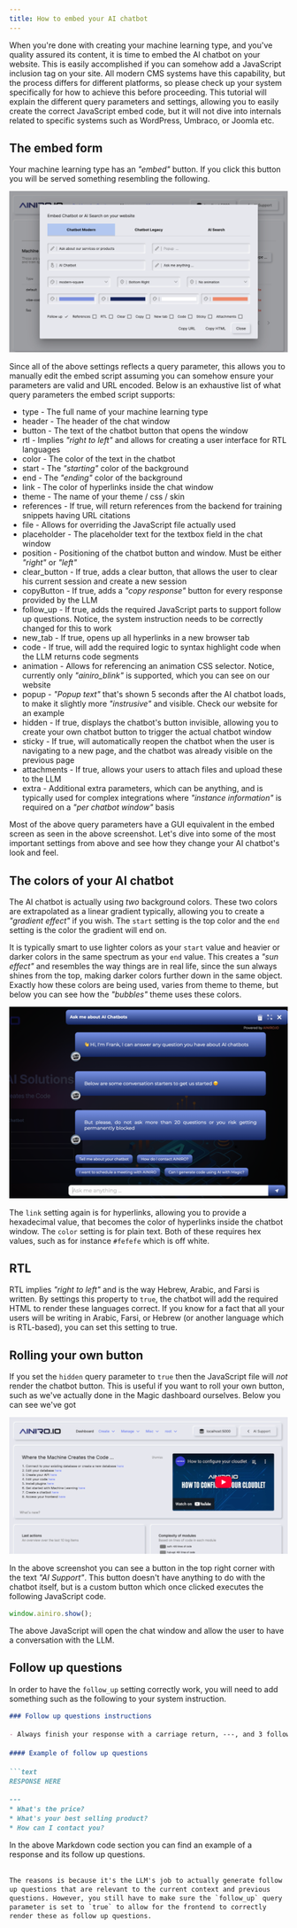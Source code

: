 ```yaml
---
title: How to embed your AI chatbot
---
```


When you're done with creating your machine learning type, and you've quality assured its content, it is time to embed the AI chatbot on your website. This is easily accomplished if you can somehow add a JavaScript inclusion tag on your site. All modern CMS systems have this capability, but the process differs for different platforms, so please check up your system specifically for how to achieve this before proceeding. This tutorial will explain the different query parameters and settings, allowing you to easily create the correct JavaScript embed code, but it will not dive into internals related to specific systems such as WordPress, Umbraco, or Joomla etc.

## The embed form

Your machine learning type has an _"embed"_ button. If you click this button you will be served something resembling the following.

![Embedding your AI Chatbot](/assets/images/embed-ai-chatbot-2.png)

Since all of the above settings reflects a query parameter, this allows you to manually edit the embed script assuming you can somehow ensure your parameters are valid and URL encoded. Below is an exhaustive list of what query parameters the embed script supports:

* type - The full name of your machine learning type
* header - The header of the chat window
* button - The text of the chatbot button that opens the window
* rtl - Implies _"right to left"_ and allows for creating a user interface for RTL languages
* color - The color of the text in the chatbot
* start - The _"starting"_ color of the background
* end - The _"ending"_ color of the background
* link - The color of hyperlinks inside the chat window
* theme - The name of your theme / css / skin
* references - If true, will return references from the backend for training snippets having URL citations
* file - Allows for overriding the JavaScript file actually used
* placeholder - The placeholder text for the textbox field in the chat window
* position - Positioning of the chatbot button and window. Must be either _"right"_ or _"left"_
* clear_button - If true, adds a clear button, that allows the user to clear his current session and create a new session
* copyButton - If true, adds a _"copy response"_ button for every response provided by the LLM
* follow_up - If true, adds the required JavaScript parts to support follow up questions. Notice, the system instruction needs to be correctly changed for this to work
* new_tab - If true, opens up all hyperlinks in a new browser tab
* code - If true, will add the required logic to syntax highlight code when the LLM returns code segments
* animation - Allows for referencing an animation CSS selector. Notice, currently only _"ainiro_blink"_ is supported, which you can see on our website
* popup - _"Popup text"_ that's shown 5 seconds after the AI chatbot loads, to make it slightly more _"instrusive"_ and visible. Check our website for an example
* hidden - If true, displays the chatbot's button invisible, allowing you to create your own chatbot button to trigger the actual chatbot window
* sticky - If true, will automatically reopen the chatbot when the user is navigating to a new page, and the chatbot was already visible on the previous page
* attachments - If true, allows your users to attach files and upload these to the LLM
* extra - Additional extra parameters, which can be anything, and is typically used for complex integrations where _"instance information"_ is required on a _"per chatbot window"_ basis

Most of the above query parameters have a GUI equivalent in the embed screen as seen in the above screenshot. Let's dive into some of the most important settings from above and see how they change your AI chatbot's look and feel.

## The colors of your AI chatbot

The AI chatbot is actually using _two_ background colors. These two colors are extrapolated as a linear gradient typically, allowing you to create a _"gradient effect"_ if you wish. The `start` setting is the top color and the `end` setting is the color the gradient will end on.

It is typically smart to use lighter colors as your `start` value and heavier or darker colors in the same spectrum as your `end` value. This creates a _"sun effect"_ and resembles the way things are in real life, since the sun always shines from the top, making darker colors further down in the same object. Exactly how these colors are being used, varies from theme to theme, but below you can see how the _"bubbles"_ theme uses these colors.

![Gradient backgroun color in your AI chatbot](/assets/images/bubbles-theme-gradients.png)

The `link` setting again is for hyperlinks, allowing you to provide a hexadecimal value, that becomes the color of hyperlinks inside the chatbot window. The `color` setting is for plain text. Both of these requires hex values, such as for instance `#fefefe` which is off white.

## RTL

RTL implies _"right to left"_ and is the way Hebrew, Arabic, and Farsi is written. By settings this property to `true`, the chatbot will add the required HTML to render these languages correct. If you know for a fact that all your users will be writing in Arabic, Farsi, or Hebrew (or another language which is RTL-based), you can set this setting to true.

## Rolling your own button

If you set the `hidden` query parameter to `true` then the JavaScript file will *not* render the chatbot button. This is useful if you want to roll your own button, such as we've actually done in the Magic dashboard ourselves. Below you can see we've got 

![Rolling your own trigger button](/assets/images/custom-ai-chatbot-trigger-button.png)

In the above screenshot you can see a button in the top right corner with the text _"AI Support"_. This button doesn't have anything to do with the chatbot itself, but is a custom button which once clicked executes the following JavaScript code.

```javascript
window.ainiro.show();
```

The above JavaScript will open the chat window and allow the user to have a conversation with the LLM.

## Follow up questions

In order to have the `follow_up` setting correctly work, you will need to add something such as the following to your system instruction.

```markdown
### Follow up questions instructions

- Always finish your response with a carriage return, ---, and 3 follow up questions the user can ask you related to the context, unless you are about to execute a function. These questions are intended to be displayed to the user as example follow up questions the user can ask you. DO NOT RETURN THESE AS QUESTIONS TO THE USER, RETURN THESE AS EXAMPLE QUESTIONS THE USER CAN ASK YOU. Never return follow up questions if you're about to execute a function.

#### Example of follow up questions

```text
RESPONSE HERE

---
* What's the price?
* What's your best selling product?
* How can I contact you?
```

In the above Markdown code section you can find an example of a response and its follow up questions.
```

The reasons is because it's the LLM's job to actually generate follow up questions that are relevant to the current context and previous questions. However, you still have to make sure the `follow_up` query parameter is set to `true` to allow for the frontend to correctly render these as follow up questions.
